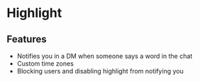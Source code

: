 # Highlight

## Features
- Notifies you in a DM when someone says a word in the chat
- Custom time zones
- Blocking users and disabling highlight from notifying you

